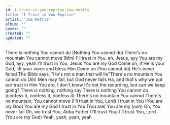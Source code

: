 ```yaml
---
id: i-trust-in-you-reprise-joe-mettle
title: "I Trust in You Reprise"
artist: "Joe Mettle"
album: ""
cover: ""
created: ""
updated: ""
---
```


There is nothing You cannot do (Nothing You cannot do)
There's no mountain You cannot move (Mm)
I'll trust in You, eh, Jesus, ayy
You are my God, ayy, yeah
I'll trust in You, Jesus
You are my God
Come on, if He is your God, lift your voice and bless Him
Come on (You cannot do)
He's never failed
The Bible says, "He's not a man that will lie"There's no mountain You cannot do (Ah)
Men may fail, but God never fails
Ha, and that's why we put our trust in Him
You are, I don't know
It's not the recording, but can we keep going?
There is nothing, nothing say
There is nothing You cannot do (confess it, confess it, confess it)
Therе's no mountain You cannot
There's no mountain, You cannot move (I'll trust in You, Lord)
I trust in You (You arе my God)
You are my God
I trust in You (You are)
You are my (ooh)
Oh, You never fail
Oh, we trust You, Abba Father (I'll trust You)
I'll trust You, Lord (You are my God)
Yeah, yeah, yeah, yeah